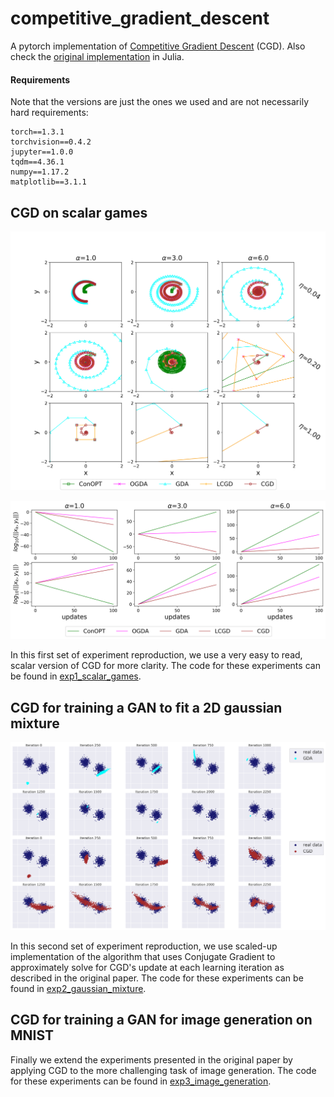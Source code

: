 # competitive_gradient_descent
A pytorch implementation of [Competitive Gradient Descent](https://arxiv.org/abs/1905.12103) (CGD). Also check the [original implementation](https://github.com/f-t-s/CGD) in Julia.

#### Requirements

Note that the versions are just the ones we used and are not necessarily hard requirements:
```
torch==1.3.1
torchvision==0.4.2
jupyter==1.0.0
tqdm==4.36.1
numpy==1.17.2
matplotlib==3.1.1
```

## CGD on scalar games

![First game](exp1_scalar_games/scalar_game1.png)

![Second and third games](exp1_scalar_games/scalar_games23.png)

In this first set of experiment reproduction, we use a very easy to read, scalar version of CGD for more clarity. The code for these experiments can be found in [exp1_scalar_games](exp1_scalar_games/scalar_games.ipynb).

## CGD for training a GAN to fit a 2D gaussian mixture

![Gaussian mixture](exp2_gaussian_mixture/gan_gaussianMixture.png)

In this second set of experiment reproduction, we use scaled-up implementation of the algorithm that uses Conjugate Gradient to approximately solve for CGD's update at each learning iteration as described in the original paper. The code for these experiments can be found in [exp2_gaussian_mixture](exp2_gaussian_mixture/CGD_vs_GDA_GaussianMixture_GAN.ipynb).


## CGD for training a GAN for image generation on MNIST

Finally we extend the experiments presented in the original paper by applying CGD to the more challenging task of image generation. The code for these experiments can be found in [exp3_image_generation](exp3_image_generation).
